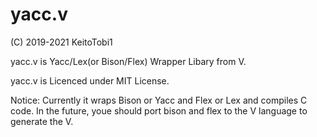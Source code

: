 # yacc.v

(C) 2019-2021 KeitoTobi1

yacc.v is Yacc/Lex(or Bison/Flex) Wrapper Libary from V. 

yacc.v is Licenced under MIT License. 

Notice: Currently it wraps Bison or Yacc and Flex or Lex and compiles C code. In the future, youe should port bison and flex to the V language to generate the V.
